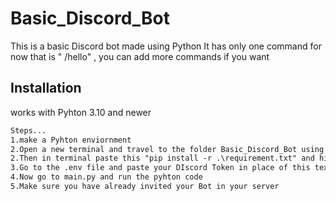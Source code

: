 # Basic_Discord_Bot
This is a basic Discord bot made using Python 
It has only one command for now that is " /hello" , you can add more commands if you want


Installation
---------------------------------------------------------------
works with Pyhton 3.10 and newer
```markdown
Steps...
1.make a Pyhton enviornment
2.Open a new terminal and travel to the folder Basic_Discord_Bot using "cd Basic_Discord_Bot" in terminal 
2.Then in terminal paste this "pip install -r .\requirement.txt" and hit enter
3.Go to the .env file and paste your DIscord Token in place of this text "your_discord_token_here"
4.Now go to main.py and run the pyhton code 
5.Make sure you have already invited your Bot in your server


